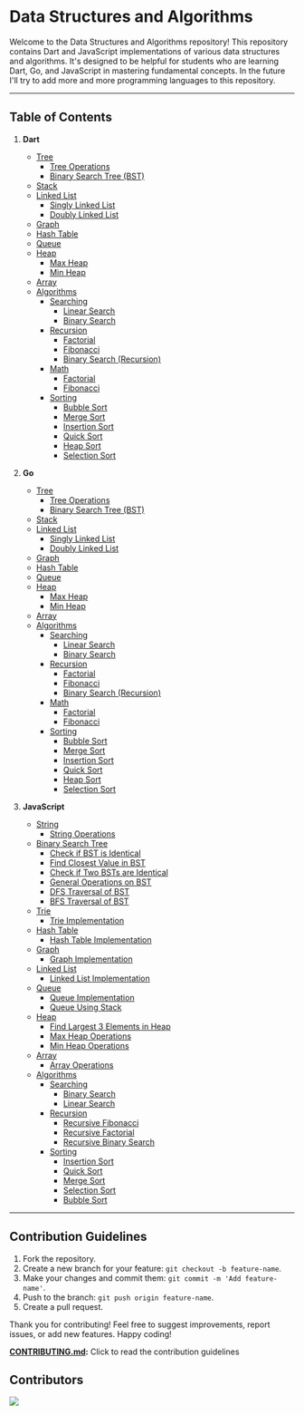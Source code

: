 # Data Structures and Algorithms

Welcome to the Data Structures and Algorithms repository! This repository contains Dart and JavaScript implementations of various data structures and algorithms. It's designed to be helpful for students who are learning Dart, Go, and JavaScript in mastering fundamental concepts. In the future I'll try to add more and more programming languages to this repository.

---

## Table of Contents

1. **Dart**
   - [Tree](./dart/data_structures/tree)
     - [Tree Operations](./dart/data_structures/tree/tree.dart)
     - [Binary Search Tree (BST)](./dart/data_structures/tree/bst.dart)
   - [Stack](./dart/data_structures/stack.dart)
   - [Linked List](./dart/data_structures/linked_list)
     - [Singly Linked List](./dart/data_structures/linked_list/linked_list.dart)
     - [Doubly Linked List](./dart/data_structures/linked_list/doubly_linked_list.dart)
   - [Graph](./dart/data_structures/graph.dart)
   - [Hash Table](./dart/data_structures/hash_table.dart)
   - [Queue](./dart/data_structures/queue.dart)
   - [Heap](./dart/data_structures/heap)
     - [Max Heap](./dart/data_structures/heap/max_heap.dart)
     - [Min Heap](./dart/data_structures/heap/min_heap.dart)
   - [Array](./dart/data_structures/array.dart)
   - [Algorithms](./dart/algorithms)
     - [Searching](./dart/algorithms/searching)
       - [Linear Search](./dart/algorithms/searching/linear_search.dart)
       - [Binary Search](./dart/algorithms/searching/binary_search.dart)
     - [Recursion](./dart/algorithms/recursion)
       - [Factorial](./dart/algorithms/recursion/factorial.dart)
       - [Fibonacci](./dart/algorithms/recursion/fibonacci.dart)
       - [Binary Search (Recursion)](./dart/algorithms/recursion/binary_search.dart)
     - [Math](./dart/algorithms/math)
       - [Factorial](./dart/algorithms/math/factorial.dart)
       - [Fibonacci](./dart/algorithms/math/fibonacci.dart)
     - [Sorting](./dart/algorithms/sorting)
       - [Bubble Sort](./dart/algorithms/sorting/bubble_sort.dart)
       - [Merge Sort](./dart/algorithms/sorting/merge_sort.dart)
       - [Insertion Sort](./dart/algorithms/sorting/insertion_sort.dart)
       - [Quick Sort](./dart/algorithms/sorting/quick_sort.dart)
       - [Heap Sort](./dart/algorithms/sorting/heap_sort.dart)
       - [Selection Sort](./dart/algorithms/sorting/selection_sort.dart)

1. **Go**
   - [Tree](./go/data_structures/tree)
     - [Tree Operations](./go/data_structures/tree/tree.go)
     - [Binary Search Tree (BST)](./go/data_structures/tree/bst.go)
   - [Stack](./go/data_structures/stack.go)
   - [Linked List](./go/data_structures/linked_list)
     - [Singly Linked List](./go/data_structures/linked_list/linked_list.go)
     - [Doubly Linked List](./go/data_structures/linked_list/doubly_linked_list.go)
   - [Graph](./go/data_structures/graph.go)
   - [Hash Table](./go/data_structures/hash_table.go)
   - [Queue](./go/data_structures/queue.go)
   - [Heap](./go/data_structures/heap)
     - [Max Heap](./go/data_structures/heap/max_heap.go)
     - [Min Heap](./go/data_structures/heap/min_heap.go)
   - [Array](./go/data_structures/array.go)
   - [Algorithms](./go/algorithms)
     - [Searching](./go/algorithms/searching)
       - [Linear Search](./go/algorithms/searching/linear_search.go)
       - [Binary Search](./go/algorithms/searching/binary_search.go)
     - [Recursion](./go/algorithms/recursion)
       - [Factorial](./go/algorithms/recursion/recursive_factorial.go)
       - [Fibonacci](./go/algorithms/recursion/recursive_fibonacci.go)
       - [Binary Search (Recursion)](./go/algorithms/recursion/recursive_binary_search.go)
     - [Math](./go/algorithms/math)
       - [Factorial](./go/algorithms/math/factorial.go)
       - [Fibonacci](./go/algorithms/math/fibonacci.go)
     - [Sorting](./go/algorithms/sorting)
       - [Bubble Sort](./go/algorithms/sorting/bubble_sort.go)
       - [Merge Sort](./go/algorithms/sorting/merge_sort.go)
       - [Insertion Sort](./go/algorithms/sorting/insertion_sort.go)
       - [Quick Sort](./go/algorithms/sorting/quick_sort.go)
       - [Heap Sort](./go/algorithms/sorting/heap_sort.go)
       - [Selection Sort](./go/algorithms/sorting/selection_sort.go)

3. **JavaScript**
   - [String](./javascript/data-structures/string)
     - [String Operations](./javascript/data-structures/string/string.js)
   - [Binary Search Tree](./javascript/data-structures/binary-search-tree)
     - [Check if BST is Identical](./javascript/data-structures/binary-search-tree/BST-isBST.js)
     - [Find Closest Value in BST](./javascript/data-structures/binary-search-tree/BST-Closest.js)
     - [Check if Two BSTs are Identical](./javascript/data-structures/binary-search-tree/BST-Check-Identical.js)
     - [General Operations on BST](./javascript/data-structures/binary-search-tree/BST-General.js)
     - [DFS Traversal of BST](./javascript/data-structures/binary-search-tree/BST-DFS-Traversal.js)
     - [BFS Traversal of BST](./javascript/data-structures/binary-search-tree/BST-BFS-Traversal.js)
   - [Trie](./javascript/data-structures/trie)
     - [Trie Implementation](./javascript/data-structures/trie/Trie.js)
   - [Hash Table](./javascript/data-structures/hash-table)
     - [Hash Table Implementation](./javascript/data-structures/hash-table/hash-table.js)
   - [Graph](./javascript/data-structures/graph)
     - [Graph Implementation](./javascript/data-structures/graph/Graph.js)
   - [Linked List](./javascript/data-structures/linked-list)
     - [Linked List Implementation](./javascript/data-structures/linked-list/linked_list.js)
   - [Queue](./javascript/data-structures/queue)
     - [Queue Implementation](./javascript/data-structures/queue/queue.js)
     - [Queue Using Stack](./javascript/data-structures/queue/queueUsingStack.js)
   - [Heap](./javascript/data-structures/heap)
     - [Find Largest 3 Elements in Heap](./javascript/data-structures/heap/Largest3.js)
     - [Max Heap Operations](./javascript/data-structures/heap/Max.js)
     - [Min Heap Operations](./javascript/data-structures/heap/Min.js)
   - [Array](./javascript/data-structures/array)
     - [Array Operations](./javascript/data-structures/array/array.js)
   - [Algorithms](./javascript/algorithms)
     - [Searching](./javascript/algorithms/searching)
       - [Binary Search](./javascript/algorithms/searching/binary_search.js)
       - [Linear Search](./javascript/algorithms/searching/linear_search.js)
     - [Recursion](./javascript/algorithms/recursion)
       - [Recursive Fibonacci](./javascript/algorithms/recursion/recursive_fibonacci.js)
       - [Recursive Factorial](./javascript/algorithms/recursion/recursive_factorial.js)
       - [Recursive Binary Search](./javascript/algorithms/recursion/recursive_binary_search.js)
     - [Sorting](./javascript/algorithms/sorting)
       - [Insertion Sort](./javascript/algorithms/sorting/insertionSort.js)
       - [Quick Sort](./javascript/algorithms/sorting/quickSort.js)
       - [Merge Sort](./javascript/algorithms/sorting/mergeSort.js)
       - [Selection Sort](./javascript/algorithms/sorting/selectionSort.js)
       - [Bubble Sort](./javascript/algorithms/sorting/bubbleSort.js)

---

## Contribution Guidelines

1. Fork the repository.
2. Create a new branch for your feature: `git checkout -b feature-name`.
3. Make your changes and commit them: `git commit -m 'Add feature-name'`.
4. Push to the branch: `git push origin feature-name`.
5. Create a pull request.

Thank you for contributing! Feel free to suggest improvements, report issues, or add new features. Happy coding!

**[CONTRIBUTING.md](CONTRIBUTING.md):** Click to read the contribution guidelines

## Contributors
<a href = "https://github.com/fasilofficial/dsa/graphs/contributors">
  <img src = "https://contrib.rocks/image?repo=fasilofficial/dsa"/>
</a>
